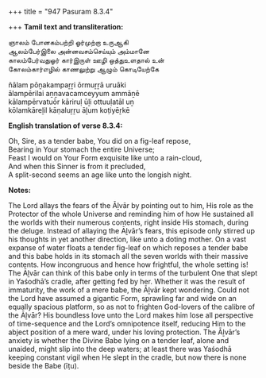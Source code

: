 +++
title = "947 Pasuram 8.3.4"

+++
**Tamil text and transliteration:**

ஞாலம் போனகம்பற்றி ஓர்முற்றா உருஆகி  
ஆலம்பேர்இலை அன்னவசம்செய்யும் அம்மானே  
காலம்பேர்வதுஓர் கார்இருள் ஊழி ஒத்துஉளதால் உன்  
கோலம்கார்எழில் காணலுற்று ஆழும் கொடியேற்கே

ñālam pōṉakampaṟṟi ōrmuṟṟā uruāki  
ālampērilai aṉṉavacamceyyum ammāṉē  
kālampērvatuōr kāriruḷ ūḻi ottuuḷatāl uṉ  
kōlamkāreḻil kāṇaluṟṟu āḻum koṭiyēṟkē

**English translation of verse 8.3.4:**

Oh, Sire, as a tender babe, You did on a fig-leaf repose,  
Bearing in Your stomach the entire Universe;  
Feast I would on Your Form exquisite like unto a rain-cloud,  
And when this Sinner is from it precluded,  
A split-second seems an age like unto the longish night.

**Notes:**

The Lord allays the fears of the Āḻvār by pointing out to him, His role as the Protector of the whole Universe and reminding him of how He sustained all the worlds with their numerous contents, right inside His stomach, during the deluge. Instead of allaying the Āḻvār’s fears, this episode only stirred up his thoughts in yet another direction, like unto a doting mother. On a vast expanse of water floats a tender fig-leaf on which reposes a tender babe and this babe holds in its stomach all the seven worlds with their massive contents. How incongruous and hence how frightful, the whole setting is! The Āḻvār can think of this babe only in terms of the turbulent One that slept in Yaśodhā’s cradle, after getting fed by her. Whether it was the result of immaturity, the work of a mere babe, the Āḻvār kept wondering. Could not the Lord have assumed a gigantic Form, sprawling far and wide on an equally spacious platform, so as not to frighten God-lovers of the calibre of the Āḻvār? His boundless love unto the Lord makes him lose all perspective of time-sequence and the Lord’s omnipotence itself, reducing Him to the abject position of a mere ward, under his loving protection. The Āḻvār’s anxiety is whether the Divine Babe lying on a tender leaf, alone and unaided, might slip into the deep waters; at least there was Yaśodhā keeping constant vigil when He slept in the cradle, but now there is none beside the Babe (īṭu).


